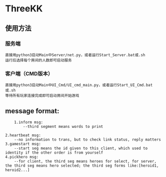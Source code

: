 # ThreeKK

## 使用方法
### 服务端
	直接用python3启动Main中Server/net.py，或者运行Start_Server.bat或.sh
	运行后选择每个房间的人数即可启动服务
### 客户端（CMD版本）
	直接用python3启动Main中UI_Cmd/UI_cmd_main.py，或者运行Start_UI_Cmd.bat或.sh
	等待所有玩家连接完成即可启动房间开始游戏

## message format:
```
	1.inform msg:  
		--third segment means words to print  
```
	2.heartbeat msg:  
		--no information to trans, but to check link status, reply matters  
	3.gamestart msg:
		--start seg means the id given to this client, which used to identity if the other order is from yourself
	4.pickhero msg:
		--for client, the third seg means heroes for select, for server, the third seg means hero selected; the third seg forms like:[heroid1, heroid2...]
